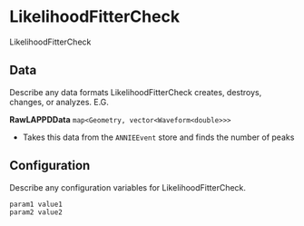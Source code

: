 # LikelihoodFitterCheck

LikelihoodFitterCheck

## Data

Describe any data formats LikelihoodFitterCheck creates, destroys, changes, or analyzes. E.G.

**RawLAPPDData** `map<Geometry, vector<Waveform<double>>>`
* Takes this data from the `ANNIEEvent` store and finds the number of peaks

## Configuration

Describe any configuration variables for LikelihoodFitterCheck.

```
param1 value1
param2 value2
```
